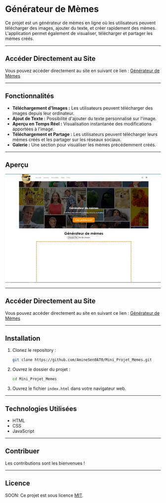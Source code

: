 # Générateur de Mèmes

Ce projet est un générateur de mèmes en ligne où les utilisateurs peuvent télécharger des images, ajouter du texte, et créer rapidement des mèmes. L'application permet également de visualiser, télécharger et partager les mèmes créés.

---

## Accéder Directement au Site

Vous pouvez accéder directement au site en suivant ce lien : [Générateur de Mèmes](https://mini-projet-supinfo-zerarga.netlify.app/)

---

## Fonctionnalités

- **Téléchargement d'Images :** Les utilisateurs peuvent télécharger des images depuis leur ordinateur.
- **Ajout de Texte :** Possibilité d'ajouter du texte personnalisé sur l'image.
- **Aperçu en Temps Réel :** Visualisation instantanée des modifications apportées à l'image.
- **Téléchargement et Partage :** Les utilisateurs peuvent télécharger leurs mèmes créés et les partager sur les réseaux sociaux.
- **Galerie :** Une section pour visualiser les mèmes précédemment créés.

---

## Aperçu

![Générateur de Mèmes](memes.jpg)

---
## Accéder Directement au Site

Vous pouvez accéder directement au site en suivant ce lien : [Générateur de Mèmes](https://mini-projet-supinfo-zerarga.netlify.app/)

---

## Installation

1. Clonez le repository :

    ```bash
    git clone https://github.com/AmineSen0AT0/Mini_Projet_Memes.git
    ```

2. Ouvrez le dossier du projet :

    ```bash
    cd Mini_Projet_Memes
    ```

3. Ouvrez le fichier `index.html` dans votre navigateur web.

---

## Technologies Utilisées

- HTML
- CSS
- JavaScript

---

## Contribuer

Les contributions sont les bienvenues !

---

## Licence

SOON: Ce projet est sous licence [MIT](LICENSE).

